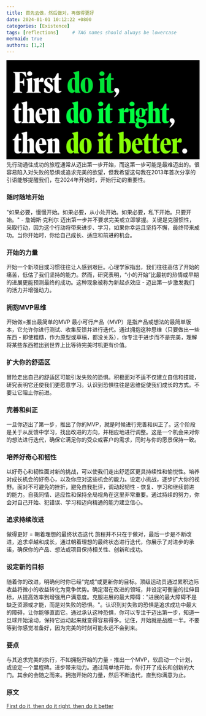 ```yaml
---
title: 首先去做，然后做对，再做得更好
date: 2024-01-01 10:12:22 +0800
categories: [Existence]
tags: [reflections]     # TAG names should always be lowercase
mermaid: true
authors: [1,2]
---
```

![行动起来](../assets/img/firstdo-thenbetter.png)
先行动通往成功的旅程通常从迈出第一步开始，而这第一步可能是最难迈出的。很容易陷入对失败的恐惧或追求完美的欲望，但我希望这句我在2013年首次分享的引语能够提醒我们，在2024年开始时，开始行动的重要性。

### 随时随地开始
"如果必要，慢慢开始。如果必要，从小处开始。如果必要，私下开始。只要开始。" - 詹姆斯·克利尔
迈出第一步并不要求完美或立即掌握。关键是克服惯性，采取行动，因为这个行动将带来进步、学习，如果你幸运且坚持不懈，最终带来成功。当你开始时，你给自己成长、适应和前进的机会。

### 开始的力量
开始一个新项目或习惯往往让人感到艰巨。心理学家指出，我们往往高估了开始的痛苦，低估了我们坚持的能力。然而，研究表明，“小的开始”比最初的热情或早期的进展更能预测最终的成功。这种现象被称为新起点效应 - 迈出第一步激发我们的活力并增强动力。

### 拥抱MVP思维
开始做=推出最简单的MVP
最小可行产品（MVP）是指产品或想法的最简单版本，它允许你进行测试、收集反馈并进行迭代。通过拥抱这种思维（只要做出一些东西 - 即使粗糙，作为原型或草稿，都没关系），你专注于进步而不是完美，理解将某些东西推出到世界上比等待完美时机更有价值。

### 扩大你的舒适区
冒险走出自己的舒适区可能引发失败的恐惧。积极面对不适不仅建立自信和技能，研究表明它还使我们更愿意学习。认识到恐惧往往是思维促使我们成长的方式。不要让它阻止你前进。

### 完善和纠正
一旦你迈出了第一步，推出了你的MVP，就是时候进行完善和纠正了。这个阶段是关于从反馈中学习，找出改进的方向，并相应地进行调整。这是一个机会来对你的想法进行迭代，确保它满足你的受众或客户的需求，同时与你的愿景保持一致。

### 培养好奇心和韧性
以好奇心和韧性面对新的挑战，可以使我们走出舒适区更具持续性和愉悦性。培养对成长机会的好奇心，以及你应对这些机会的能力。设定小挑战，逐步扩大你的视野。面对不可避免的挫折，避免自我批评，调动起韧性 - 恢复、学习和继续前进的能力。自我同情、适应性和保持全局视角在这里非常重要。通过持续的努力，你会对自己开始、犯错误、学习和迈向精通的能力建立信心。

### 追求持续改进
做得更好 = 朝着理想的最终状态迭代
旅程并不只在于做对，最后一步是不断改进，追求卓越和成长，通过朝着理想的最终状态进行迭代，你展示了对进步的承诺，确保你的产品、想法或项目保持相关性、创新和成功。

### 设定新的目标
随着你的改进，明确何时你已经“完成”或更新你的目标。顶级运动员通过累积边际收益将微小的收益转化为竞争优势。确定潜在改进的领域，并设定可衡量的拉伸目标，从提高效率到增强用户满意度。克服进展的最大障碍："进展的最大障碍不是缺乏资源或才能，而是对失败的恐惧。"。认识到对失败的恐惧是追求成功中最大的障碍，让你能够直面它。通过承认这种恐惧，你可以专注于迈出第一步，知道一旦球开始滚动，保持它运动起来就变得容易得多。记住，开始就是战胜一半。不要等到你感觉准备好，因为完美的时刻可能永远不会到来。

### 要点
与其追求完美的执行，不如拥抱开始的力量 - 推出一个MVP，软启动一个计划，或设定一个里程碑。进步带来动力。通过简单地开始，你打开了成长和创新的大门。其余的会随之而来。拥抱开始的力量，然后不断迭代，直到你满意为止。

### 原文
[First do it, then do it right, then do it better](https://twitter.com/addyosmani/status/1739052802314539371)
